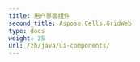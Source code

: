 ```yaml
---
title: 用户界面组件
second_title: Aspose.Cells.GridWeb
type: docs
weight: 35
url: /zh/java/ui-components/
---
```

